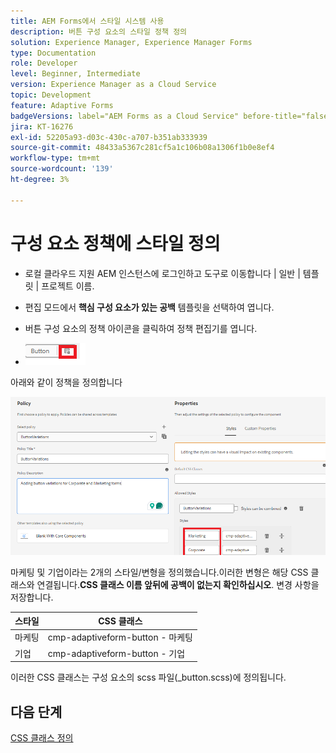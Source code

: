 ```yaml
---
title: AEM Forms에서 스타일 시스템 사용
description: 버튼 구성 요소의 스타일 정책 정의
solution: Experience Manager, Experience Manager Forms
type: Documentation
role: Developer
level: Beginner, Intermediate
version: Experience Manager as a Cloud Service
topic: Development
feature: Adaptive Forms
badgeVersions: label="AEM Forms as a Cloud Service" before-title="false"
jira: KT-16276
exl-id: 52205a93-d03c-430c-a707-b351ab333939
source-git-commit: 48433a5367c281cf5a1c106b08a1306f1b0e8ef4
workflow-type: tm+mt
source-wordcount: '139'
ht-degree: 3%

---
```


# 구성 요소 정책에 스타일 정의

* 로컬 클라우드 지원 AEM 인스턴스에 로그인하고 도구로 이동합니다 | 일반 | 템플릿 | 프로젝트 이름.

* 편집 모드에서 **핵심 구성 요소가 있는 공백** 템플릿을 선택하여 엽니다.
* 버튼 구성 요소의 정책 아이콘을 클릭하여 정책 편집기를 엽니다.

* ![단추 정책](assets/button-policy.png)

아래와 같이 정책을 정의합니다

![button-policy-details](assets/styling-policy.png)

마케팅 및 기업이라는 2개의 스타일/변형을 정의했습니다.이러한 변형은 해당 CSS 클래스와 연결됩니다.**CSS 클래스 이름 앞뒤에 공백이 없는지 확인하십시오**.
변경 사항을 저장합니다.

| 스타일 | CSS 클래스 |
|-----------|------------------------------------|
| 마케팅 | cmp-adaptiveform-button - 마케팅 |
| 기업 | cmp-adaptiveform-button - 기업 |

이러한 CSS 클래스는 구성 요소의 scss 파일(_button.scss)에 정의됩니다.

## 다음 단계

[CSS 클래스 정의](./create-variations.md)
